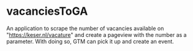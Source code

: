 # vacanciesToGA
An application to scrape the number of vacancies available on "https://keser.nl/vacature" and create a pageview with the number as a parameter. With doing so, GTM can pick it up and create an event.
